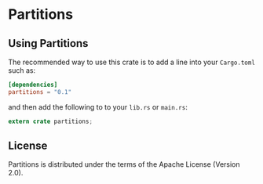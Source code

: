 # Partitions

## Using Partitions

The recommended way to use this crate is to add a line into your `Cargo.toml`
such as:

```toml
[dependencies]
partitions = "0.1"
```

and then add the following to to your `lib.rs` or `main.rs`:

```rust
extern crate partitions;
```

## License

Partitions is distributed under the terms of the Apache License (Version 2.0).
